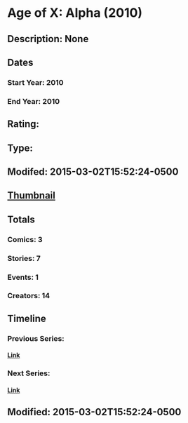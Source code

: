 # Age of X: Alpha (2010)
## Description: None
## Dates
### Start Year: 2010
### End Year: 2010
## Rating: 
## Type: 
## Modifed: 2015-03-02T15:52:24-0500
## [Thumbnail](http://i.annihil.us/u/prod/marvel/i/mg/9/f0/54f4cd6d628c7.jpg)
## Totals
### Comics: 3
### Stories: 7
### Events: 1
### Creators: 14
## Timeline
### Previous Series: 
#### [Link]()
### Next Series: 
#### [Link]()
## Modified: 2015-03-02T15:52:24-0500